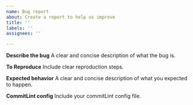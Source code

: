 ```yaml
---
name: Bug report
about: Create a report to help us improve
title: ''
labels: ''
assignees: ''

---
```


**Describe the bug**
A clear and concise description of what the bug is.

**To Reproduce**
Include clear reproduction steps. 

**Expected behavior**
A clear and concise description of what you expected to happen.

**CommitLint config**
Include your commitLint config file.
